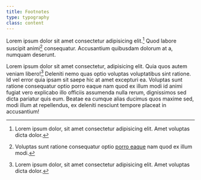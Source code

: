 ```yaml
---
title: Footnotes
type: typography
class: content
---
```


Lorem ipsum dolor sit amet consectetur adipisicing elit.[^foo] Quod labore suscipit animi[^bar] consequatur. Accusantium quibusdam dolorum at a, numquam deserunt.

Lorem ipsum dolor sit amet consectetur, adipisicing elit. Quia quos autem veniam libero![^foo] Deleniti nemo quas optio voluptas voluptatibus sint ratione. Id vel error quia ipsam sit saepe hic at amet excepturi ea. Voluptas sunt ratione consequatur optio porro eaque nam quod ex illum modi id animi fugiat vero explicabo illo officiis assumenda nulla rerum, dignissimos sed dicta pariatur quis eum. Beatae ea cumque alias ducimus quos maxime sed, modi illum at repellendus, ex deleniti nesciunt tempore placeat in accusantium!

[^foo]: Lorem ipsum dolor, sit amet consectetur adipisicing elit. Amet voluptas dicta dolor.
[^bar]: Voluptas sunt ratione consequatur optio [porro eaque](#) nam quod ex illum modi.
